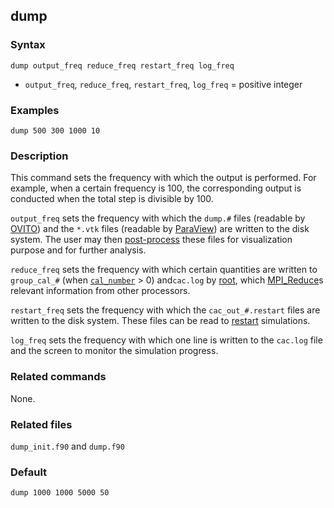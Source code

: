 ## dump

### Syntax

	dump output_freq reduce_freq restart_freq log_freq

* `output_freq`, `reduce_freq`, `restart_freq`, `log_freq` = positive integer

### Examples

	dump 500 300 1000 10

### Description

This command sets the frequency with which the output is performed. For example, when a certain frequency is 100, the corresponding output is conducted when the total step is divisible by 100.

`output_freq` sets the frequency with which the `dump.#` files (readable by [OVITO](http://www.ovito.org/)) and the `*.vtk` files (readable by [ParaView](http://www.paraview.org/)) are written to the disk system. The user may then [post-process](../chapter6) these files for visualization purpose and for further analysis.

`reduce_freq` sets the frequency with which certain quantities are written to `group_cal_#` (when [`cal_number`](cal_num.d) > 0) and`cac.log` by [root](rank.md), which [MPI_Reduce](http://mpitutorial.com/tutorials/mpi-reduce-and-allreduce)s relevant information from other processors.

`restart_freq` sets the frequency with which the `cac_out_#.restart` files are written to the disk system. These files can be read to [restart](restart.md) simulations.

`log_freq` sets the frequency with which one line is written to the `cac.log` file and the screen to monitor the simulation progress.

### Related commands

None.

### Related files

`dump_init.f90` and `dump.f90`

### Default

	dump 1000 1000 5000 50